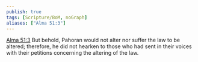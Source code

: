 ```yaml
---
publish: true
tags: [Scripture/BoM, noGraph]
aliases: ["Alma 51:3"]
---
```

[Alma 51:3](https://churchofjesuschrist.org/study/scriptures/bofm/alma/51?lang=eng&id=p3#p3) But behold, Pahoran would not alter nor suffer the law to be altered; therefore, he did not hearken to those who had sent in their voices with their petitions concerning the altering of the law.
